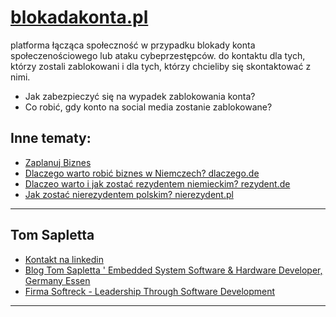 # [blokadakonta.pl](https://blokadakonta.pl)


platforma łącząca społeczność w przypadku blokady konta społeczenościowego lub ataku cybeprzestępców.
do kontaktu dla tych, którzy zostali zablokowani i dla tych, którzy chcieliby się skontaktować z nimi.




+ Jak zabezpieczyć się na wypadek zablokowania konta?
+ Co robić, gdy konto na social media zostanie zablokowane?




## Inne tematy:

+ [Zaplanuj Biznes](https://www.zaplanujbiznes.pl/)
+ [Dlaczego warto robić biznes w Niemczech? dlaczego.de](https://www.dlaczego.de)
+ [Dlaczeo warto i jak zostać rezydentem niemieckim? rezydent.de](https://www.rezydent.de)
+ [Jak zostać nierezydentem polskim? nierezydent.pl](https://www.nierezydent.pl/)


---

## Tom Sapletta
+ [Kontakt na linkedin](https://www.linkedin.com/in/tom-sapletta-com/)
+ [Blog Tom Sapletta ' Embedded System Software & Hardware Developer, Germany Essen](https://tom.sapletta.pl/)
+ [Firma Softreck - Leadership Through Software Development](https://softreck.pl/)

---
